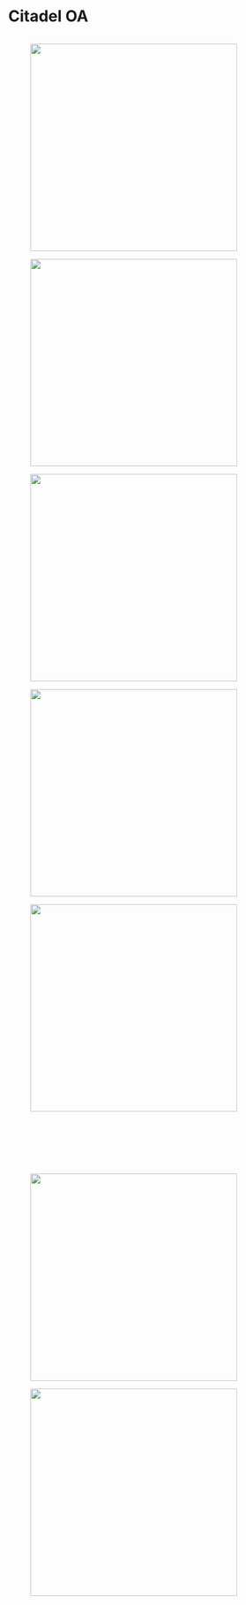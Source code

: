 # Citadel OA

<figure><img src="../../.gitbook/assets/200617gfzllddrfrqqqv3x.jpg" alt=""><figcaption></figcaption></figure>



<figure><img src="../../.gitbook/assets/image (12) (1).png" alt="" width="375"><figcaption></figcaption></figure>

<figure><img src="../../.gitbook/assets/221320v2pggpwmwuycoyps.jpg" alt="" width="375"><figcaption></figcaption></figure>



<figure><img src="../../.gitbook/assets/241440cv6xkmoytgrgtqp.jpg" alt="" width="375"><figcaption></figcaption></figure>

<figure><img src="../../.gitbook/assets/24146zlyw6ehq8wtvqiwg.jpg" alt="" width="375"><figcaption></figcaption></figure>

<figure><img src="../../.gitbook/assets/24154zem9jxnc89nqbawc.jpg" alt="" width="375"><figcaption></figcaption></figure>





<div>

<figure><img src="../../.gitbook/assets/200518rtw7r0t7x0mrrqir.jpg" alt=""><figcaption></figcaption></figure>

 

<figure><img src="../../.gitbook/assets/200519by83mu2nipzy52pm.jpg" alt=""><figcaption></figcaption></figure>

</div>





<div>

<figure><img src="../../.gitbook/assets/221313g2lbiuhr090ntvtz.jpg" alt=""><figcaption></figcaption></figure>

 

<figure><img src="../../.gitbook/assets/221314ufqcewhfomhigp25.jpg" alt=""><figcaption></figcaption></figure>

</div>







<figure><img src="../../.gitbook/assets/122756hljhxprlurt9omxs.png" alt=""><figcaption></figcaption></figure>

<figure><img src="../../.gitbook/assets/122757ktodcxv38j0sb2cc.png" alt=""><figcaption></figcaption></figure>

<figure><img src="../../.gitbook/assets/122759kkpr9djkipo9tark.png" alt=""><figcaption></figcaption></figure>





<figure><img src="../../.gitbook/assets/image (59).png" alt="" width="375"><figcaption></figcaption></figure>

<figure><img src="../../.gitbook/assets/image (60).png" alt="" width="375"><figcaption></figcaption></figure>
